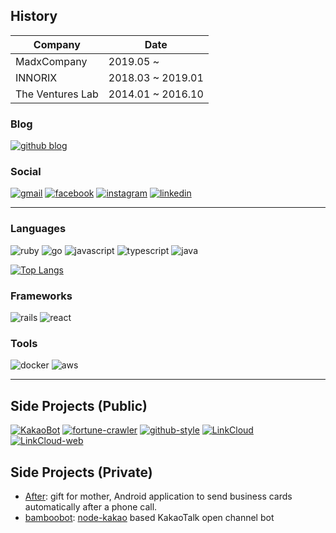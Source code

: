 ## History

| Company          | Date              |
| ---------------- | ----------------- |
| MadxCompany      | 2019.05 ~         |
| INNORIX          | 2018.03 ~ 2019.01 |
| The Ventures Lab | 2014.01 ~ 2016.10 |

### Blog
[![github blog](https://img.shields.io/badge/GitHub-161A1F?style=for-the-badge&logo=github&logoColor=white)](https://joungsik.github.io/)

### Social
[![gmail](https://img.shields.io/badge/Gmail-D14836?style=for-the-badge&logo=gmail&logoColor=white)](mailto:tjstlr2010@gmail.com)
[![facebook](https://img.shields.io/badge/Facebook-1877F2?style=for-the-badge&logo=facebook&logoColor=white)](https://www.facebook.com/profile.php?id=100002406291053)
[![instagram](https://img.shields.io/badge/Instagram-E4405F?style=for-the-badge&logo=instagram&logoColor=white)](https://www.instagram.com/joungsik_kim/)
[![linkedin](https://img.shields.io/badge/LinkedIn-0077B5?style=for-the-badge&logo=linkedin&logoColor=white)](https://www.linkedin.com/in/joungsik)

------

### Languages
![ruby](https://img.shields.io/badge/Ruby-CC342D?style=for-the-badge&logo=ruby&logoColor=white)
![go](https://img.shields.io/badge/Go-00ADD8?style=for-the-badge&logo=go&logoColor=white)
![javascript](https://img.shields.io/badge/JavaScript-323330?style=for-the-badge&logo=javascript&logoColor=F7DF1E)
![typescript](https://img.shields.io/badge/TypeScript-007ACC?style=for-the-badge&logo=typescript&logoColor=white)
![java](https://img.shields.io/badge/Java-ED8B00?style=for-the-badge&logo=java&logoColor=white)

[![Top Langs](https://github-readme-stats.vercel.app/api/top-langs/?username=JoungSik&hide=html,css&theme=dark)](https://github.com/anuraghazra/github-readme-stats)

### Frameworks
![rails](https://img.shields.io/badge/Ruby_on_Rails-CC0000?style=for-the-badge&logo=ruby-on-rails&logoColor=white)
![react](https://img.shields.io/badge/React-20232A?style=for-the-badge&logo=react&logoColor=61DAFB)

### Tools
![docker](https://img.shields.io/badge/Docker-2CA5E0?style=for-the-badge&logo=docker&logoColor=white)
![aws](https://img.shields.io/badge/Amazon_AWS-FF9900?style=for-the-badge&logo=amazonaws&logoColor=white)

------

## Side Projects (Public)
[![KakaoBot](https://github-readme-stats.vercel.app/api/pin/?username=JoungSik&repo=KakaoBot&theme=dark&show_owner=true)](https://github.com/JoungSik/KakaoBot)
[![fortune-crawler](https://github-readme-stats.vercel.app/api/pin/?username=JoungSik&repo=fortune-crawler&theme=dark&show_owner=true)](https://github.com/JoungSik/fortune-crawler)
[![github-style](https://github-readme-stats.vercel.app/api/pin/?username=JoungSik&repo=github-style&theme=dark&show_owner=true)](https://github.com/JoungSik/github-style)
[![LinkCloud](https://github-readme-stats.vercel.app/api/pin/?username=JoungSik&repo=LinkCloud&theme=dark&show_owner=true)](https://github.com/JoungSik/LinkCloud)
[![LinkCloud-web](https://github-readme-stats.vercel.app/api/pin/?username=JoungSik&repo=LinkCloud-web&theme=dark&show_owner=true)](https://github.com/JoungSik/LinkCloud-web)

## Side Projects (Private)

- [After](https://github.com/JoungSik/After): gift for mother, Android application to send business cards automatically after a phone call.
- [bamboobot](https://github.com/IT-DNMS/bamboobot): [node-kakao](https://github.com/storycraft/node-kakao) based KakaoTalk open channel bot 
